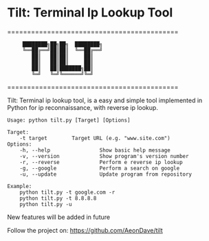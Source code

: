 Tilt: Terminal Ip Lookup Tool
====



 =========================================== 

         ████████╗██╗██╗  ████████╗
         ╚══██╔══╝██║██║  ╚══██╔══╝
            ██║   ██║██║     ██║   
            ██║   ██║██║     ██║   
            ██║   ██║███████╗██║   
            ╚═╝   ╚═╝╚══════╝╚═╝ 

 =========================================== 
 
 Tilt: Terminal ip lookup tool, is a easy and simple tool implemented in Python for ip reconnaissance, with reverse ip lookup.
 
 
    Usage: python tilt.py [Target] [Options]

    Target:
        -t target        Target URL (e.g. "www.site.com")
    Options:
        -h, --help                Show basic help message
        -v, --version             Show program's version number
        -r, --reverse             Perform e reverse ip lookup
        -g, --google              Perform a search on google
        -u, --update              Update program from repository

    Example:
        python tilt.py -t google.com -r
        python tilt.py -t 8.8.8.8
        python tilt.py -u
        
New features will be added in future

Follow the project on: https://github.com/AeonDave/tilt
